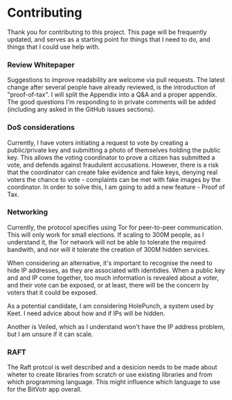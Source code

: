 # Contributing

Thank you for contributing to this project. 
This page will be frequently updated, and serves as a starting point for things that I need to do, and things that I could use help with.

### Review Whitepaper
Suggestions to improve readability are welcome via pull requests.
The latest change after several people have already reviewed, is the introduction of "proof-of-tax".
I will split the Appendix into a Q&A and a proper appendix.
The good questions I'm responding to in private comments will be added (including any asked in the GitHub issues sections).

### DoS considerations
Currently, I have voters initiating a request to vote by creating a public/private key and submitting a photo of themselves holding the public key. 
This allows the voting coordinator to prove a citizen has submitted a vote, and defends against fraudulent accusations.
However, there is a risk that the coordinator can create fake evidence and fake keys, denying real voters the chance to vote - complaints can be
met with fake images by the coordinator. In order to solve this, I am going to add a new feature - Proof of Tax.

### Networking
Currently, the protocol specifies using Tor for peer-to-peer communication. This will only work for small elections. If scaling to 300M
people, as I understand it, the Tor network will not be able to tolerate the required bandwith, and nor will it tolerate the creation
of 300M hidden services.

When considering an alternative, it's important to recognise the need to hide IP addresses, as they are associated with identidies. When a
public key and and IP come together, too much information is revealed about a voter, and their vote can be exposed, or at least, there will
be the concern by voters that it could be exposed.

As a potential candidate, I am considering HolePunch, a system used by Keet. I need advice about how and if IPs will be hidden.

Another is Veiled, which as I understand won't have the IP address problem, but I am unsure if it can scale.

### RAFT
The Raft protcol is well described and a desicion needs to be made about wheter to create libraries from scratch or use existing libraries
and from which programming language. This might influence which language to use for the BitVotr app overall.

